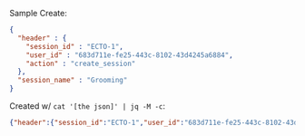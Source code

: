 Sample Create:

```json
{
  "header" : {
    "session_id" : "ECTO-1",
    "user_id" : "683d711e-fe25-443c-8102-43d4245a6884",
    "action" : "create_session"
  },
  "session_name" : "Grooming"
}
```

Created w/ `cat '[the json]' | jq -M -c`:

```json
{"header":{"session_id":"ECTO-1","user_id":"683d711e-fe25-443c-8102-43d4245a6884","action":"create_session"},"session_name":"Grooming"}
```
